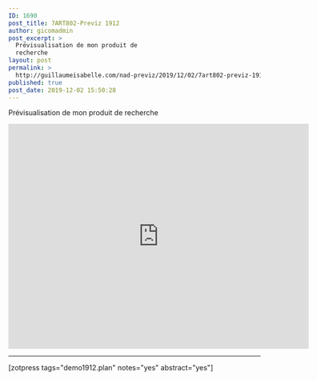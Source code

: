 ```yaml
---
ID: 1690
post_title: 7ART802-Previz 1912
author: gicomadmin
post_excerpt: >
  Prévisualisation de mon produit de
  recherche
layout: post
permalink: >
  http://guillaumeisabelle.com/nad-previz/2019/12/02/7art802-previz-1912/
published: true
post_date: 2019-12-02 15:50:28
---
```

<!-- wp:paragraph -->

Prévisualisation de mon produit de recherche

<!-- /wp:paragraph -->

<!-- wp:embedpress/google-slides-block {"url":"https://docs.google.com/presentation/d/1odOwjMK2h5GWHxu-r6CjP2kbLDsRPZnS_e__O6oSN50/edit?usp=sharing","iframeSrc":"https://docs.google.com/presentation/d/1odOwjMK2h5GWHxu-r6CjP2kbLDsRPZnS_e__O6oSN50/edit?usp=sharing"} -->

<div class="ose-google-docs-presentation" class="wp-block-embedpress-google-slides-block">
  <iframe src="https://docs.google.com/presentation/d/1odOwjMK2h5GWHxu-r6CjP2kbLDsRPZnS_e__O6oSN50/edit?usp=sharing" frameborder="0" width="600" height="450" allowfullscreen mozallowfullscreen="true" webkitallowfullscreen="true"></iframe>
</div>

<!-- /wp:embedpress/google-slides-block -->

<!-- wp:separator -->

<hr class="wp-block-separator" />

<!-- /wp:separator -->

<!-- wp:shortcode --> [zotpress tags="demo1912.plan" notes="yes" abstract="yes"] 

<!-- /wp:shortcode -->